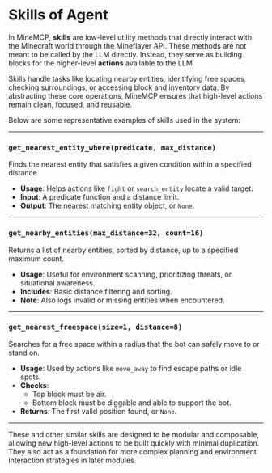 
# Skills of Agent

In MineMCP, **skills** are low-level utility methods that directly interact with the Minecraft world through the Mineflayer API. These methods are not meant to be called by the LLM directly. Instead, they serve as building blocks for the higher-level **actions** available to the LLM.

Skills handle tasks like locating nearby entities, identifying free spaces, checking surroundings, or accessing block and inventory data. By abstracting these core operations, MineMCP ensures that high-level actions remain clean, focused, and reusable.

Below are some representative examples of skills used in the system:

---

### `get_nearest_entity_where(predicate, max_distance)`

Finds the nearest entity that satisfies a given condition within a specified distance.

- **Usage**: Helps actions like `fight` or `search_entity` locate a valid target.
- **Input**: A predicate function and a distance limit.
- **Output**: The nearest matching entity object, or `None`.

---

### `get_nearby_entities(max_distance=32, count=16)`

Returns a list of nearby entities, sorted by distance, up to a specified maximum count.

- **Usage**: Useful for environment scanning, prioritizing threats, or situational awareness.
- **Includes**: Basic distance filtering and sorting.
- **Note**: Also logs invalid or missing entities when encountered.

---

### `get_nearest_freespace(size=1, distance=8)`

Searches for a free space within a radius that the bot can safely move to or stand on.

- **Usage**: Used by actions like `move_away` to find escape paths or idle spots.
- **Checks**:
  - Top block must be air.
  - Bottom block must be diggable and able to support the bot.
- **Returns**: The first valid position found, or `None`.

---

These and other similar skills are designed to be modular and composable, allowing new high-level actions to be built quickly with minimal duplication. They also act as a foundation for more complex planning and environment interaction strategies in later modules.
